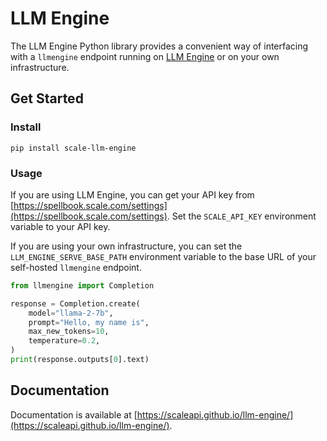 # LLM Engine

The LLM Engine Python library provides a convenient way of interfacing with a
`llmengine` endpoint running on
[LLM Engine](https://scaleapi.github.io/llm-engine/) or on your own infrastructure.

## Get Started

### Install

```shell
pip install scale-llm-engine
```

### Usage

If you are using LLM Engine, you can get your API key from
[https://spellbook.scale.com/settings](https://spellbook.scale.com/settings).
Set the `SCALE_API_KEY` environment variable to your API key.

If you are using your own infrastructure, you can set the
`LLM_ENGINE_SERVE_BASE_PATH` environment variable to the base URL of your
self-hosted `llmengine` endpoint.

```python
from llmengine import Completion

response = Completion.create(
    model="llama-2-7b",
    prompt="Hello, my name is",
    max_new_tokens=10,
    temperature=0.2,
)
print(response.outputs[0].text)
```

## Documentation

Documentation is available at
[https://scaleapi.github.io/llm-engine/](https://scaleapi.github.io/llm-engine/).
